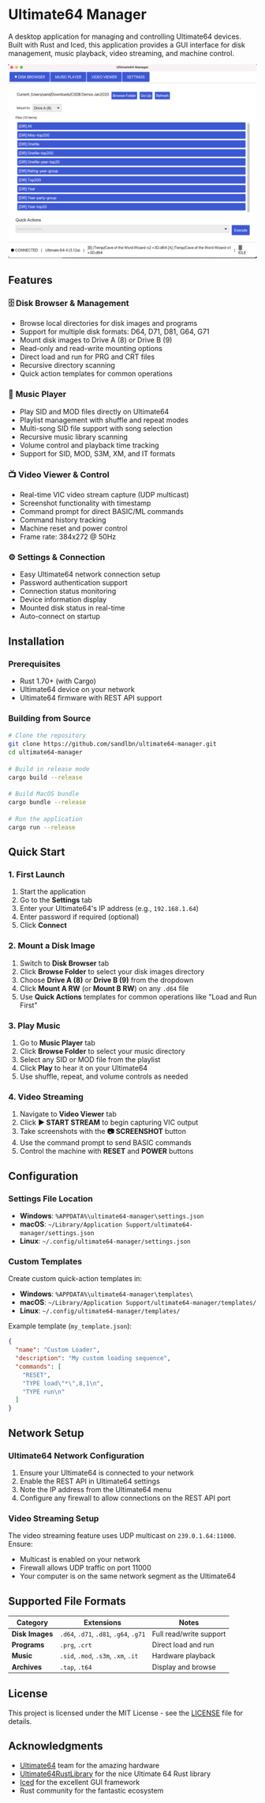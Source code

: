 # Ultimate64 Manager

A desktop application for managing and controlling Ultimate64 devices. Built with Rust and Iced, this application provides a GUI interface for disk management, music playback, video streaming, and machine control.

![Ultimate64 Manager](screenshot.png)

## Features

### 🗄️ **Disk Browser & Management**
- Browse local directories for disk images and programs
- Support for multiple disk formats: D64, D71, D81, G64, G71
- Mount disk images to Drive A (8) or Drive B (9)
- Read-only and read-write mounting options
- Direct load and run for PRG and CRT files
- Recursive directory scanning
- Quick action templates for common operations

### 🎵 **Music Player**
- Play SID and MOD files directly on Ultimate64
- Playlist management with shuffle and repeat modes
- Multi-song SID file support with song selection
- Recursive music library scanning
- Volume control and playback time tracking
- Support for SID, MOD, S3M, XM, and IT formats

### 📺 **Video Viewer & Control**
- Real-time VIC video stream capture (UDP multicast)
- Screenshot functionality with timestamp
- Command prompt for direct BASIC/ML commands
- Command history tracking
- Machine reset and power control
- Frame rate: 384x272 @ 50Hz

### ⚙️ **Settings & Connection**
- Easy Ultimate64 network connection setup
- Password authentication support
- Connection status monitoring
- Device information display
- Mounted disk status in real-time
- Auto-connect on startup

## Installation

### Prerequisites

- Rust 1.70+ (with Cargo)
- Ultimate64 device on your network
- Ultimate64 firmware with REST API support

### Building from Source

```bash
# Clone the repository
git clone https://github.com/sandlbn/ultimate64-manager.git
cd ultimate64-manager

# Build in release mode
cargo build --release

# Build MacOS bundle
cargo bundle --release

# Run the application
cargo run --release
```
## Quick Start

### 1. **First Launch**
1. Start the application
2. Go to the **Settings** tab
3. Enter your Ultimate64's IP address (e.g., `192.168.1.64`)
4. Enter password if required (optional)
5. Click **Connect**

### 2. **Mount a Disk Image**
1. Switch to **Disk Browser** tab
2. Click **Browse Folder** to select your disk images directory
3. Choose **Drive A (8)** or **Drive B (9)** from the dropdown
4. Click **Mount A RW** (or **Mount B RW**) on any `.d64` file
5. Use **Quick Actions** templates for common operations like "Load and Run First"

### 3. **Play Music**
1. Go to **Music Player** tab
2. Click **Browse Folder** to select your music directory
3. Select any SID or MOD file from the playlist
4. Click **Play** to hear it on your Ultimate64
5. Use shuffle, repeat, and volume controls as needed

### 4. **Video Streaming**
1. Navigate to **Video Viewer** tab
2. Click **▶ START STREAM** to begin capturing VIC output
3. Take screenshots with the **📷 SCREENSHOT** button
4. Use the command prompt to send BASIC commands
5. Control the machine with **RESET** and **POWER** buttons

## Configuration

### Settings File Location
- **Windows**: `%APPDATA%\ultimate64-manager\settings.json`
- **macOS**: `~/Library/Application Support/ultimate64-manager/settings.json`
- **Linux**: `~/.config/ultimate64-manager/settings.json`

### Custom Templates
Create custom quick-action templates in:
- **Windows**: `%APPDATA%\ultimate64-manager\templates\`
- **macOS**: `~/Library/Application Support/ultimate64-manager/templates/`
- **Linux**: `~/.config/ultimate64-manager/templates/`

Example template (`my_template.json`):
```json
{
  "name": "Custom Loader",
  "description": "My custom loading sequence",
  "commands": [
    "RESET",
    "TYPE load\"*\",8,1\n",
    "TYPE run\n"
  ]
}
```

## Network Setup

### Ultimate64 Network Configuration
1. Ensure your Ultimate64 is connected to your network
2. Enable the REST API in Ultimate64 settings
3. Note the IP address from the Ultimate64 menu
4. Configure any firewall to allow connections on the REST API port

### Video Streaming Setup
The video streaming feature uses UDP multicast on `239.0.1.64:11000`. Ensure:
- Multicast is enabled on your network
- Firewall allows UDP traffic on port 11000
- Your computer is on the same network segment as the Ultimate64

## Supported File Formats

| Category | Extensions | Notes |
|----------|------------|-------|
| **Disk Images** | `.d64`, `.d71`, `.d81`, `.g64`, `.g71` | Full read/write support |
| **Programs** | `.prg`, `.crt` | Direct load and run |
| **Music** | `.sid`, `.mod`, `.s3m`, `.xm`, `.it` | Hardware playback |
| **Archives** | `.tap`, `.t64` | Display and browse |

## License

This project is licensed under the MIT License - see the [LICENSE](LICENSE) file for details.

## Acknowledgments

- [Ultimate64](https://github.com/GideonZ/1541ultimate) team for the amazing hardware
- [Ultimate64RustLibrary](https://github.com/mlund/ultimate64) for the nice Ultimate 64 Rust library
- [Iced](https://github.com/iced-rs/iced) for the excellent GUI framework
- Rust community for the fantastic ecosystem